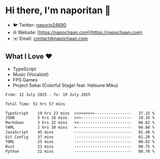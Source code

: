 # Hi there, I'm naporitan 👋

- 🐦 Twitter: [naporin24690](https://twitter.com/naporin24690)
- 🌐 Website: [https://napochaan.com](https://napochaan.com)
- ✉️ Email: [contact@napochaan.com](mailto:contact@napochaan.com)

## What I Love ❤️
- TypeScript
- Music (Vocaloid)
- FPS Games
- Project Sekai (Colorful Stage! feat. Hatsune Miku)

<!--START_SECTION:waka-->

```txt
From: 12 July 2025 - To: 19 July 2025

Total Time: 51 hrs 57 mins

TypeScript    19 hrs 23 mins  >>>>>>>>>----------------   37.32 %
JSON          5 hrs 16 mins   >>>----------------------   10.16 %
Markdown      3 hrs 32 mins   >>-----------------------   06.82 %
YAML          2 hrs 30 mins   >------------------------   04.84 %
JavaScript    45 mins         -------------------------   01.48 %
Git Config    37 mins         -------------------------   01.20 %
TOML          25 mins         -------------------------   00.82 %
Rust          23 mins         -------------------------   00.75 %
Python        21 mins         -------------------------   00.70 %
```

<!--END_SECTION:waka-->

